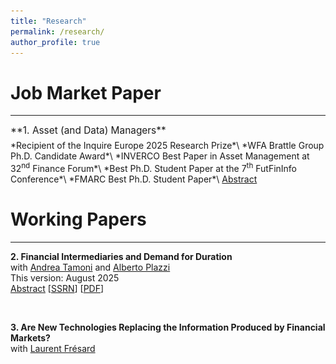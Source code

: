 ```yaml
---
title: "Research"
permalink: /research/
author_profile: true
---
```


Job Market Paper
=========
---

<span style="display:block; font-size:1.10em; margin-bottom:6px;">
  **1. Asset (and Data) Managers**
</span>
*Recipient of the Inquire Europe 2025 Research Prize*\
*WFA Brattle Group Ph.D. Candidate Award*\
*INVERCO Best Paper in Asset Management at 32<sup>nd</sup> Finance Forum*\
*Best Ph.D. Student Paper at the 7<sup>th</sup> FutFinInfo Conference*\
*FMARC Best Ph.D. Student Paper*\
  <a href="#/" onclick="visib('MFData_Econ')">Abstract</a> 
<div id="MFData_Econ" style="display: none; text-align: justify; line-height: 1.2" >
This paper studies the direct impact of new technologies on the asset management industry.<br> 
I show that technological innovations substantially improve fund managers’ ability to target customer demand and attract capital inflows, with implications for the industry’s structure.
Exploiting information from their websites’ codes, I track when fund managers start collecting and analyzing customers’ data using tools like Google Analytics. 
Funds adopting such technologies attract 1.5% higher annual flows, with the eﬀect being concentrated in retail share classes. Additionally, they expand product oﬀerings and charge higher fees. The eﬀects decrease with competition as more funds within the same category adopt similar technologies.
Overall, these results show that technological innovation in asset management extends beyond portfolio allocation decisions to impact how funds attract and retain capital. 
This evidence highlights the economic importance of managers learning from investors’ data.
<br>
</div> <br style="line-height:0.30em;">


Working Papers
==============
---

**2. Financial Intermediaries and Demand for Duration**\
   with [Andrea Tamoni](https://www.andreatamoni.com/) and [Alberto Plazzi](https://sites.google.com/site/albertoplazzihome/home)\
This version: August 2025\
  <a href="#/" onclick="visib('Fin_DemandDur')">Abstract</a> \[[SSRN](https://papers.ssrn.com/sol3/papers.cfm?abstract_id=4605046)\] \[[PDF](../files/Financial_Intermediaries_and_Demand_for_Duration.pdf)\]
<div id="Fin_DemandDur" style="display: none; text-align: justify; line-height: 1.2" >
Stocks with long-term cash flows earn lower expected returns because they hedge fluctuations in investment opportunities. We study the role of financial institutions in shaping this duration premium using equity holdings of primary dealers, pension funds, banks, and insurance companies. We find that intermediaries’ demand for equity duration varies systematically with their risk-bearing capacity. In the time series, institutions reduce their demand for long-duration claims and increase their exposure to reinvestment risk when aggregate capital ratios are low. Such a result extends cross-sectionally: better-capitalized and better-performing institutions tilt their portfolios more strongly toward long-duration stocks than their constrained peers. These patterns align with an ICAPM framework in which hedging demand declines with risk aversion. Counterfactual exercises show that shifts in intermediaries’ preferences generate monotonic changes in expected returns across duration deciles, with especially large effects when demand shocks operate at the holding-company level.
<br style="line-height:0.10em;"> 
<IMG src="../files/01_PrimaryDealers_durDemand_andHKM_.png"  alt="Fin_DemandDur"/>
</div> <br style="line-height:0.30em;">


**3. Are New Technologies Replacing the Information Produced by Financial Markets?**\
   with [Laurent Frésard](https://sites.google.com/view/laurentfresard/home)





<script>
 function visib(id) {
  var x = document.getElementById(id);
  if (x.style.display === "block") {
    x.style.display = "none";
  } else {
    x.style.display = "block";
  }
}
</script>



<!---

## Working paper

<span style="font-size: 1.4em;">Financial Intermediaries and Demand for Duration</span> <span style="margin-left: 10px;"> [SSRN](https://papers.ssrn.com/sol3/papers.cfm?abstract_id=4605046) <br>
*with <a href="https://www.andreatamoni.com" target="_blank" style="text-decoration: none; color: inherit;">Andrea Tamoni</a>, and <a href="https://sites.google.com/site/albertoplazzihome/home" target="_blank" style="text-decoration: none; color: inherit;">Alberto Plazzi</a>*  
<span style="color:lightslategrey"> Main presentations: SFI Research Days; 4<sup>th</sup> LTI@UniTO/Bank of Italy Workshop on Long-Term Investors; MFA; SGF Conference; 7<sup>th</sup> WSIR; 1<sup>st</sup> IFEA Conference </span>

<div style="margin-top: -10px;"></div>

<details>
  <summary style="font-weight:bold; cursor:pointer;">Abstract</summary>
  <p>
We investigate intermediaries demand for long-term cash flows by estimating a characteristic-based demand system on the equity holdings of primary dealers, pension funds, banks, and insurance companies. 
Institutions’ demand for equity duration varies over time and in the cross-section as a function of measures of capital availability. 
In the time-series, when financial constraints are tight, institutions curtail their demand for long-term claims and become more exposed to reinvestment risk. 
In the cross section, unconstrained institutions tilt their portfolio more strongly toward long-duration stocks compared to their constrained peers. 
We conclude that institutional constraints impair the ability to seek for the hedging properties of long-duration claims, to the point that institutions may be forced to leave their “preferred-habitat” allocation. 
Counterfactual analysis shows that shifts in preference for duration generate sizeable effects in the cross-section of stocks, with a stronger impact on firms with long-term cash flows.  </p>
</details>

<div style="margin-top: 25px;"></div>


<span style="font-size: 1.4em;">Are New Technologies Replacing the Information Produced by Financial Markets?</span> <br>
*with <a href="https://sites.google.com/view/laurentfresard/home" target="_blank" style="text-decoration: none; color: inherit;">Laurent Frésard</a>*


<div style="margin-top: 25px;"></div>


<span style="font-size: 1.4em;">The Value of Data-Driven Decision-Making: Evidence from Online Customer Data</span> <br>
*with <a href="https://sites.google.com/view/laurentfresard/home" target="_blank" style="text-decoration: none; color: inherit;">Laurent Frésard</a>, and <a href="https://sites.google.com/site/albertoplazzihome/home" target="_blank" style="text-decoration: none; color: inherit;">Alberto Plazzi</a>* 


<div style="margin-top: 25px;"></div>


<span style="font-size: 1.4em;">Asset Prices in a Data Economy</span> <br>
*with Giacomo Bezzi* 

-->







<!---
<span style="color:lightslategrey"> Main presentations: USI Lugano; SFI Research Days; SASCA PhD Conference  </span> 
-->


<!--

[SSRN](https://papers.ssrn.com/sol3/papers.cfm?abstract_id=4605046)

[[PDF]](http://m-zanotti.github.io/files/paper1.pdf) - 

-->




<!--

## The Horizon of Investors' Information Production 

-->

<!---
<span style="color:lightslategrey"> Presentations: XYZ  </span> 
-->

<!--- 
[[PDF]]() - [[SSRN]]()
-->

 
<!--- 

## Job Market Paper

<span style="font-size: 1.4em;">Asset (and Data) Managers</span> <br>
<span style="margin-left: 10px;"><span style="font-size: 1.05em; color:dimgray">&middot; *Recipient of the Inquire Europe 2025 Research Prize*</span> <br>
<span style="margin-left: 10px;"><span style="font-size: 1.05em; color:dimgray">&middot; *WFA Brattle Group Ph.D. Candidate Award*</span> <br>
<span style="margin-left: 10px;"><span style="font-size: 1.05em; color:dimgray">&middot; *INVERCO Best Paper in Asset Management at 32<sup>nd</sup> Finance Forum*</span> <br>
<span style="margin-left: 10px;"><span style="font-size: 1.05em; color:dimgray">&middot; *Best Ph.D. Student Paper at the 7<sup>th</sup> FutFinInfo Conference*</span> <br>
<span style="margin-left: 10px;"><span style="font-size: 1.05em; color:dimgray">&middot; *FMARC Best Ph.D. Student Paper*</span> <br>

<div style="margin-top: -10px;"></div>

<details>
  <summary style="font-weight:bold; cursor:pointer;">Abstract</summary>
  <p>
This paper studies the direct impact of new technologies on the asset management industry.<br> 
I show that technological innovations substantially improve fund managers’ ability to target customer demand and attract capital inflows, with implications for the industry’s structure.
Exploiting information from their websites’ codes, I track when fund managers start collecting and analyzing customers’ data using tools like Google Analytics. 
Funds adopting such technologies attract 1.5% higher annual flows, with the eﬀect being concentrated in retail share classes. Additionally, they expand product oﬀerings and charge higher fees. The eﬀects decrease with competition as more funds within the same category adopt similar technologies.
Overall, these results show that technological innovation in asset management extends beyond portfolio allocation decisions to impact how funds attract and retain capital. 
This evidence highlights the economic importance of managers learning from investors’ data.
</p>
</details>
-->



<!---

{% if author.googlescholar %}
  You can also find my articles on <u><a href="{{author.googlescholar}}">my Google Scholar profile</a>.</u>
{% endif %}

{% include base_path %}

{% for post in site.publications reversed %}
  {% include archive-single.html %}
{% endfor %}

-->